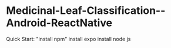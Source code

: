 # Medicinal-Leaf-Classification--Android-ReactNative

Quick Start:
  "install npm"
  install expo
  install node js
  
